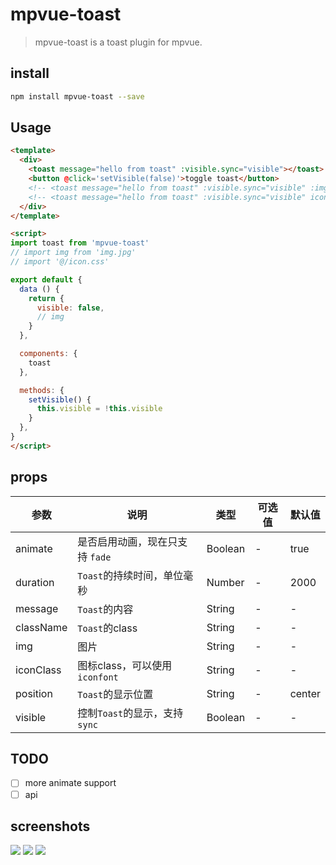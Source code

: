 # mpvue-toast

> mpvue-toast is a toast plugin for mpvue.

## install

```bash
npm install mpvue-toast --save
```

## Usage

```html
<template>
  <div>
    <toast message="hello from toast" :visible.sync="visible"></toast>
    <button @click='setVisible(false)'>toggle toast</button>
    <!-- <toast message="hello from toast" :visible.sync="visible" :img="img"></toast> -->
    <!-- <toast message="hello from toast" :visible.sync="visible" icon-class="iconfont icon-shoucang"></toast> -->
  </div>
</template>

<script>
import toast from 'mpvue-toast'
// import img from 'img.jpg'
// import '@/icon.css'

export default {
  data () {
    return {
      visible: false,
      // img
    }
  },

  components: {
    toast
  },

  methods: {
    setVisible() {
      this.visible = !this.visible
    }
  },
}
</script>
```

## props

| 参数        | 说明                      | 类型      | 可选值  | 默认值    |
| --------- | ----------------------- | ------- | ---- | ------ |
| animate   | 是否启用动画，现在只支持 `fade`     | Boolean | -    | true   |
| duration  | `Toast`的持续时间，单位毫秒       | Number  | -    | 2000   |
| message   | `Toast`的内容              | String  | -    | -      |
| className | `Toast`的class           | String  | -    | -      |
| img       | 图片                      | String  | -    | -      |
| iconClass | 图标class，可以使用 `iconfont` | String  | -    | -      |
| position  | `Toast`的显示位置            | String  | -    | center |
| visible   | 控制`Toast`的显示，支持`sync`   | Boolean | -    | -      |

## TODO

- [ ] more animate support
- [ ] api

## screenshots

![](https://raw.githubusercontent.com/linrui1994/mpvue-toast/master/static/1.jpeg)
![](https://raw.githubusercontent.com/linrui1994/mpvue-toast/master/static/2.jpeg)
![](https://raw.githubusercontent.com/linrui1994/mpvue-toast/master/static/3.jpeg)

